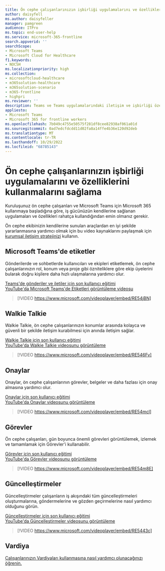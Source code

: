 ```yaml
---
title: Ön cephe çalışanlarınızın işbirliği uygulamalarını ve özelliklerini kullanmalarını sağlama
author: daisyfell
ms.author: daisyfeller
manager: pamgreen
audience: ITPro
ms.topic: end-user-help
ms.service: microsoft-365-frontline
search.appverid: ''
searchScope:
- Microsoft Teams
- Microsoft Cloud for Healthcare
f1.keywords:
- NOCSH
ms.localizationpriority: high
ms.collection:
- microsoftcloud-healthcare
- m365solution-healthcare
- m365solution-scenario
- m365-frontline
- highpri
ms.reviewer: ''
description: Teams ve Teams uygulamalarındaki iletişim ve işbirliği özellikleri konusunda ön cephe çalışanlarınızı eğitmeye yardımcı olacak kaynaklar.
appliesto:
- Microsoft Teams
- Microsoft 365 for frontline workers
ms.openlocfilehash: 7b049c4755e50575f281df8cee82938af061a01d
ms.sourcegitcommit: 0ad7edcfdcdd11d02fa8a14ffe4b36e120d92deb
ms.translationtype: MT
ms.contentlocale: tr-TR
ms.lasthandoff: 10/29/2022
ms.locfileid: "68785143"
---
```

# <a name="help-your-frontline-workers-use-collaboration-apps-and-features"></a>Ön cephe çalışanlarınızın işbirliği uygulamalarını ve özelliklerini kullanmalarını sağlama

Kuruluşunuz ön cephe çalışanları ve Microsoft Teams için Microsoft 365 kullanmaya başladığına göre, iş gücünüzün kendilerine sağlanan uygulamaları ve özellikleri rahatça kullandığından emin olmanız gerekir.

Ön cephe ekibinizin kendilerine sunulan araçlardan en iyi şekilde yararlanmasına yardımcı olmak için bu video kaynaklarını paylaşmak için [kurumsal iletişim stratejinizi](flw-corp-comms.md) kullanın.

## <a name="tags-in-microsoft-teams"></a>Microsoft Teams'de etiketler

Gönderilerde ve sohbetlerde kullanıcıları ve ekipleri etiketlemek, ön cephe çalışanlarınızın rol, konum veya proje gibi özniteliklere göre ekip üyelerini bularak doğru kişilere daha hızlı ulaşmalarına yardımcı olur.

[Teams'de gönderiler ve iletiler için son kullanıcı eğitimi](https://support.microsoft.com/office/create-and-format-a-post-e66777da-636b-49eb-9408-b0d88b212885) <br>
[YouTube'da Microsoft Teams'de Etiketleri görüntüleme videosu](https://go.microsoft.com/fwlink/?linkid=2202727)
> [!VIDEO https://www.microsoft.com/videoplayer/embed/RE54jBN]

## <a name="walkie-talkie"></a>Walkie Talkie

Walkie Talkie, ön cephe çalışanlarınızın konumlar arasında kolayca ve güvenli bir şekilde iletişim kurabilmesi için anında iletişim sağlar.

[Walkie Talkie için son kullanıcı eğitimi](https://support.microsoft.com/office/use-walkie-talkie-in-teams-884a008a-761e-4b62-99f8-15671d9a2f69) <br>
[YouTube'da Walkie Talkie videosunu görüntüleme](https://go.microsoft.com/fwlink/?linkid=2202710)
> [!VIDEO https://www.microsoft.com/videoplayer/embed/RE546Fv]

## <a name="approvals"></a>Onaylar

Onaylar, ön cephe çalışanlarının görevler, belgeler ve daha fazlası için onay almasına yardımcı olur.

[Onaylar için son kullanıcı eğitimi](https://support.microsoft.com/office/what-is-approvals-a9a01c95-e0bf-4d20-9ada-f7be3fc283d3?wt.mc_id=otc_microsoft_teams) <br>
[YouTube'da Onaylar videosunu görüntüleme](https://go.microsoft.com/fwlink/?linkid=2202800)
> [!VIDEO https://www.microsoft.com/videoplayer/embed/RE54mcl]

## <a name="tasks"></a>Görevler

Ön cephe çalışanları, gün boyunca önemli görevleri görüntülemek, izlemek ve tamamlamak için Görevler'i kullanabilir.

[Görevler için son kullanıcı eğitimi](https://support.microsoft.com/office/use-the-tasks-app-in-teams-e32639f3-2e07-4b62-9a8c-fd706c12c070) <br>
[YouTube'da Görevler videosunu görüntüleme](https://go.microsoft.com/fwlink/?linkid=2202616)
> [!VIDEO https://www.microsoft.com/videoplayer/embed/RE54m8E]

## <a name="updates"></a>Güncelleştirmeler

Güncelleştirmeler çalışanların iş akışındaki tüm güncelleştirmeleri oluşturmalarına, göndermelerine ve gözden geçirmelerine nasıl yardımcı olduğunu görün.

[Güncelleştirmeler için son kullanıcı eğitimi](https://support.microsoft.com/office/get-started-in-updates-c03a079e-e660-42dc-817b-ca4cfd602e5a) <br>
[YouTube'da Güncelleştirmeler videosunu görüntüleme](https://go.microsoft.com/fwlink/?linkid=2202831)
> [!VIDEO https://www.microsoft.com/videoplayer/embed/RE5443c]

## <a name="shifts"></a>Vardiya

[Çalışanlarınızın Vardiyaları kullanmasına nasıl yardımcı olunacağınızı öğrenin.](shifts-toolkit.md)
